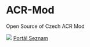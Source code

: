 ACR-Mod
=======

Open Source of Czech ACR Mod

<img src="https://avatars2.githubusercontent.com/u/6872956?s=140">
<a href="http://www.seznam.cz">Portál Seznam</a>
